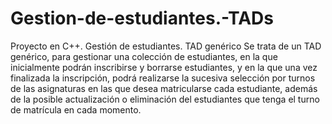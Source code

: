 # Gestion-de-estudiantes.-TADs
Proyecto en C++. Gestión de estudiantes. TAD genérico
Se trata de un TAD genérico, para gestionar una colección de estudiantes, en la que inicialmente podrán inscribirse y borrarse estudiantes, y en la que una vez finalizada la inscripción, podrá realizarse la sucesiva
selección por turnos de las asignaturas en las que desea matricularse cada estudiante, además de la posible actualización o eliminación del estudiantes que tenga el turno de matrícula en cada momento.
